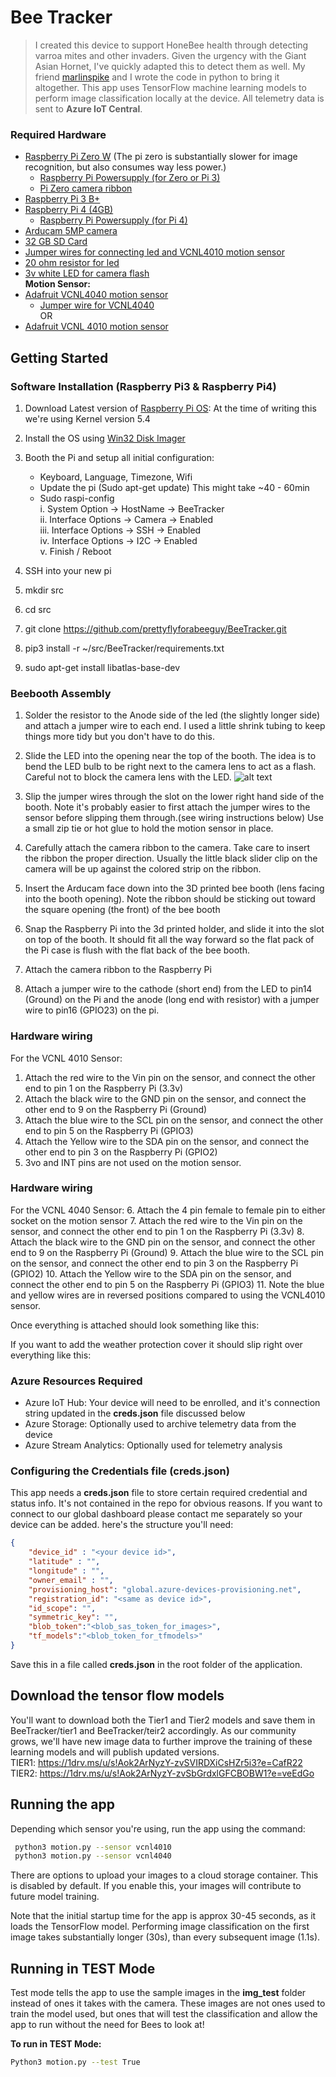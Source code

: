 # Bee Tracker
> I created this device to support HoneBee health through detecting varroa mites and other invaders.  Given the urgency with the Giant Asian Hornet, I've quickly adapted this to detect them as well.  My friend [marlinspike](https://github.com/marlinspike) and I wrote the code in python to bring it altogether.  This app uses TensorFlow machine learning models to perform image classification locally at the device. All telemetry data is sent to **Azure IoT Central**.

### Required Hardware
- [Raspberry Pi Zero W](https://amzn.to/3sxi9aU)  (The pi zero is substantially slower for image recognition, but also consumes way less power.)<br>
	- [Raspberry Pi Powersupply (for Zero or Pi 3)](https://amzn.to/2XO5uCn)<br>
	- [Pi Zero camera ribbon](https://amzn.to/3bTHdmN)<br>
- [Raspberry Pi 3 B+](https://amzn.to/3ilsYYZ)<br>
- [Raspberry Pi 4 (4GB)](https://amzn.to/3qsTfr5)<br>
	- [Raspberry Pi Powersupply (for Pi 4)](https://amzn.to/3ilvDSt)<br>
- [Arducam 5MP camera](https://amzn.to/3oU6hh4)<br>
- [32 GB SD Card](https://amzn.to/3ing7p7)<br>
- [Jumper wires for connecting led and VCNL4010 motion sensor](https://amzn.to/39EB0rX)<br>
- [20 ohm resistor for led](https://amzn.to/3qv0Nty)<br>
- [3v white LED for camera flash](https://amzn.to/2XNUSTV)<br>
**Motion Sensor:**<br>
- [Adafruit VCNL4040 motion sensor](https://www.adafruit.com/product/4161)<br>
	- [Jumper wire for VCNL4040](https://www.adafruit.com/product/4397)<br>
OR<br>
- [Adafruit VCNL 4010 motion sensor](https://www.adafruit.com/product/466)<br>

## Getting Started
### Software Installation (Raspberry Pi3 & Raspberry Pi4)
1. Download Latest version of [Raspberry Pi OS](https://www.raspberrypi.org/software/operating-systems/):
At the time of writing this we're using Kernel version 5.4

2. Install the OS using [Win32 Disk Imager](https://win32diskimager.org/)
3. Booth the Pi and setup all initial configuration:<br>
	- Keyboard, Language, Timezone, Wifi<br>
	- Update the pi (Sudo apt-get update) This might take ~40 - 60min<br>
	- Sudo raspi-config<br>
		   	i. System Option -> HostName -> BeeTracker<br>
		   	ii. Interface Options -> Camera -> Enabled<br>
		  	iii. Interface Options -> SSH -> Enabled<br>
		  	iv. Interface Options -> I2C -> Enabled<br>
		  	v. Finish / Reboot<br>
4. SSH into your new pi
5. mkdir src
6. cd src
7. git clone https://github.com/prettyflyforabeeguy/BeeTracker.git
8. pip3 install -r ~/src/BeeTracker/requirements.txt
9. sudo apt-get install libatlas-base-dev

### Beebooth Assembly
1. Solder the resistor to the Anode side of the led (the slightly longer side) and attach a jumper wire to each end.  I used a little shrink tubing to keep things more tidy but you don't have to do this.
2. Slide the LED into the opening near the top of the booth.  The idea is to bend the LED bulb to be right next to the camera lens to act as a flash.  Careful not to block the camera lens with the LED.
![alt text](https://raw.githubusercontent.com/prettyflyforabeeguy/BeeTracker/tree/master/assembly_imgs/lens_and_led.jpg)


3. Slip the jumper wires through the slot on the lower right hand side of the booth.  Note it's probably easier to first attach the jumper wires to the sensor before slipping them through.(see wiring instructions below)  Use a small zip tie or hot glue to hold the motion sensor in place.






4. Carefully attach the camera ribbon to the camera. Take care to insert the ribbon the proper direction.  Usually the little black slider clip on the camera will be up against the colored strip on the ribbon. 
5. Insert the Arducam face down into the 3D printed bee booth (lens facing into the booth opening). Note the ribbon should be sticking out toward the square opening (the front) of the bee booth





6. Snap the Raspberry Pi into the 3d printed holder, and slide it into the slot on top of the booth. It should fit all the way forward so the flat pack of the Pi case is flush with the flat back of the bee booth.





7. Attach the camera ribbon to the Raspberry Pi
8. Attach a jumper wire to the cathode (short end) from the LED to pin14 (Ground) on the Pi and the anode (long end  with resistor) with a jumper wire to pin16 (GPIO23) on the pi.

### Hardware wiring
For the VCNL 4010 Sensor:
1. Attach the red wire to the Vin pin on the sensor, and connect the other end to pin 1 on the Raspberry Pi (3.3v)
2. Attach the black wire to the GND pin on the sensor, and connect the other end to 9 on the Raspberry Pi (Ground)
3. Attach the blue wire to the SCL pin on the sensor, and connect the other end to pin 5 on the Raspberry Pi (GPIO3)
4. Attach the Yellow wire to the SDA pin on the sensor, and connect the other end to pin 3 on the Raspberry Pi (GPIO2)
5. 3vo and INT pins are not used on the motion sensor.  



### Hardware wiring
For the VCNL 4040 Sensor:
6. Attach the 4 pin female to female pin to either socket on the motion sensor
7. Attach the red wire to the Vin pin on the sensor, and connect the other end to pin 1 on the Raspberry Pi (3.3v)
8. Attach the black wire to the GND pin on the sensor, and connect the other end to 9 on the Raspberry Pi (Ground)
9. Attach the blue wire to the SCL pin on the sensor, and connect the other end to pin 3 on the Raspberry Pi (GPIO2)
10. Attach the Yellow wire to the SDA pin on the sensor, and connect the other end to pin 5 on the Raspberry Pi (GPIO3)
11. Note the blue and yellow wires are in reversed positions compared to using the VCNL4010 sensor.



Once everything is attached should look something like this:



If you want to add the weather protection cover it should slip right over everything like this:

### Azure Resources Required
- Azure IoT Hub: Your device will need to be enrolled, and it's connection string updated in the **creds.json** file discussed below
- Azure Storage: Optionally used to archive telemetry data from the device
- Azure Stream Analytics: Optionally used for telemetry analysis 


### Configuring the Credentials file (creds.json)
This app needs a **creds.json** file to store certain required credential and status info. It's not contained in the repo for obvious reasons.  If you want to connect to our global dashboard please contact me separately so your device can be added.
here's the structure you'll need:

```json
{
    "device_id" : "<your device id>",
    "latitude" : "",
    "longitude" : "",
    "owner_email" : "",
    "provisioning_host": "global.azure-devices-provisioning.net",
    "registration_id": "<same as device id>",
    "id_scope": "",
    "symmetric_key": "",
    "blob_token":"<blob_sas_token_for_images>",
    "tf_models":"<blob_token_for_tfmodels>"
}
```
Save this in a file called **creds.json** in the root folder of the application.

## Download the tensor flow models
You'll want to download both the Tier1 and Tier2 models and save them in BeeTracker/tier1 and BeeTracker/teir2 accordingly.
As our community grows, we'll have new image data to further improve the training of these learning models and will publish updated versions.<br>
TIER1: https://1drv.ms/u/s!Aok2ArNyzY-zvSVIRDXiCsHZr5i3?e=CafR22 <br>
TIER2: https://1drv.ms/u/s!Aok2ArNyzY-zvSbGrdxlGFCBOBW1?e=veEdGo <br>

## Running the app
Depending which sensor you're using, run the app using the command:
```bash
 python3 motion.py --sensor vcnl4010
 python3 motion.py --sensor vcnl4040
 ```
There are options to upload your images to a cloud storage container.  This is disabled by default.
If you enable this, your images will contribute to future model training.

Note that the initial startup time for the app is approx 30-45 seconds, as it loads the TensorFlow model. Performing image classification on the first image takes substantially longer (30s), than every subsequent image (1.1s).

## Running in TEST Mode
Test mode tells the app to use the sample images in the **img_test** folder instead of ones it takes with the camera. These images are not ones used to train the model used, but ones that will test the classification and allow the app to run without the need for Bees to look at!

**To run in TEST Mode:**
```bash
Python3 motion.py --test True
```


